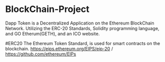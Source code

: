 # BlockChain-Project

Dapp Token is a Decentralized Application on the Ethereum BlockChain Network.  Utilizing the ERC-20 Standards, Solidity programming language, and GO Etherum(GETH), and an ICO website.

#ERC20
The Ethereum Token Standard, is used for smart contracts on the blockchain.
https://eips.ethereum.org/EIPS/eip-20 / 
https://github.com/ethereum/EIPs
